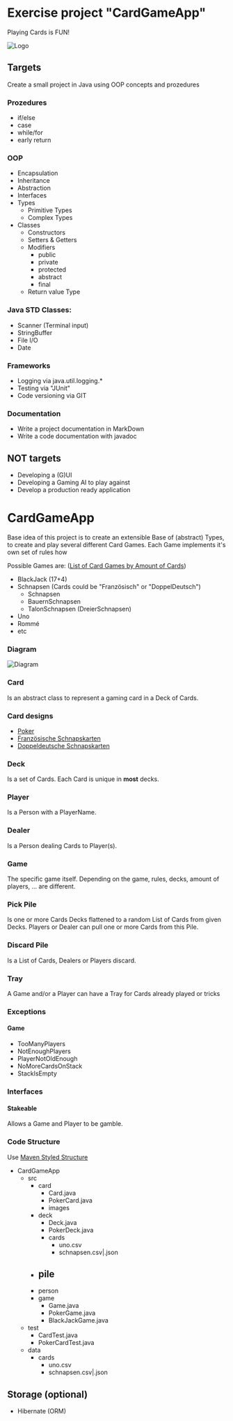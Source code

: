 # Exercise project "CardGameApp"
Playing Cards is FUN!

![Logo](logo.jpg)

## Targets
Create a small project in Java using OOP concepts and prozedures

### Prozedures
- if/else
- case
- while/for
- early return

### OOP
- Encapsulation
- Inheritance
- Abstraction
- Interfaces
- Types
  - Primitive Types
  - Complex Types
- Classes
  - Constructors
  - Setters & Getters
  - Modifiers
    - public
    - private 
    - protected
    - abstract
    - final
  - Return value Type

### Java STD Classes:
- Scanner (Terminal input)
- StringBuffer
- File I/O
- Date

### Frameworks
- Logging via java.util.logging.*
- Testing via "JUnit"
- Code versioning via GIT

### Documentation
- Write a project documentation in MarkDown
- Write a code documentation with javadoc

## NOT targets
- Developing a (G)UI
- Developing a Gaming AI to play against
- Develop a production ready application


# CardGameApp
Base idea of this project is to create an extensible Base of (abstract) Types, to create and play several different Card Games.
Each Game implements it's own set of rules how

Possible Games are: ([List of Card Games by Amount of Cards](https://de.wikipedia.org/wiki/Liste_von_Kartenspielen_nach_Kartenanzahl_geordnet))
- BlackJack (17+4)
- Schnapsen (Cards could be "Französisch" or "DoppelDeutsch")
  - Schnapsen
  - BauernSchnapsen
  - TalonSchnapsen (DreierSchnapsen)
- Uno
- Rommé
- etc


### Diagram
<!-- insert image here -->
![Diagram](model.png)

### Card
Is an abstract class to represent a gaming card in a Deck of Cards.

### Card designs
- [Poker](https://www.piatnik-individual.com/produkt/4-eckzeichen-nur-rueckseite-gestalten-hochladen/)
- [Französische Schnapskarten](https://www.piatnik-individual.com/produkt/franzoesische-25-karten-nur-rueckseite-gestalten-hochladen/)
- [Doppeldeutsche Schnapskarten](https://www.piatnik-individual.com/produkt/doppeldeutsche-36-karten-nur-rueckseite-gestalten/)

### Deck
Is a set of Cards.
Each Card is unique in **most** decks.

### Player
Is a Person with a PlayerName.

### Dealer
Is a Person dealing Cards to Player(s).

### Game
The specific game itself. Depending on the game, rules, decks, amount of players, ... are different.

### Pick Pile
Is one or more Cards Decks flattened to a random List of Cards from given Decks.
Players or Dealer can pull one or more Cards from this Pile.

### Discard Pile
Is a List of Cards, Dealers or Players discard.

### Tray
A Game and/or a Player can have a Tray for Cards already played or tricks

### Exceptions
#### Game
- TooManyPlayers
- NotEnoughPlayers
- PlayerNotOldEnough
- NoMoreCardsOnStack
- StackIsEmpty

### Interfaces

#### Stakeable
Allows a Game and Player to be gamble.


### Code Structure
Use [Maven Styled Structure](https://maven.apache.org/guides/introduction/introduction-to-the-standard-directory-layout.html)
- CardGameApp
  - src
    - card
      - Card.java
      - PokerCard.java
      - images
    - deck
      - Deck.java
      - PokerDeck.java
      - cards
        - uno.csv
        - schnapsen.csv|.json    
    - pile
      - 
    - person
    - game
      - Game.java
      - PokerGame.java
      - BlackJackGame.java
  - test
    - CardTest.java
    - PokerCardTest.java
  - data
    - cards
      - uno.csv
      - schnapsen.csv|.json


## Storage (optional)
- Hibernate (ORM)